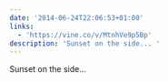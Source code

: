 ```yaml
---
date: '2014-06-24T22:06:53+01:00'
links:
  - 'https://vine.co/v/MtnhVe9p5Bp'
description: 'Sunset on the side... '
---
```

Sunset on the side... 
